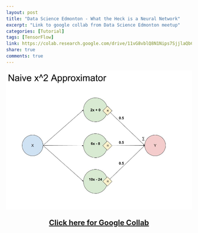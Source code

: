 ```yaml
---
layout: post
title: "Data Science Edmonton - What the Heck is a Neural Network"
excerpt: "Link to google collab from Data Science Edmonton meetup"
categories: [Tutorial]
tags: [TensorFlow]
link: https://colab.research.google.com/drive/11vG8vblQ8N1Nips7SjjlaQbCrMqHDHnR
share: true
comments: true
---
```


![nn](/assets/img/nn.jpg)

<p style="text-align: center; font-size:20px; font-weight: bold;">
<a href="https://colab.research.google.com/drive/11vG8vblQ8N1Nips7SjjlaQbCrMqHDHnR">Click here for Google Collab</a></p>
